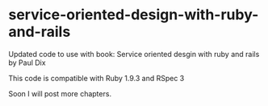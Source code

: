 service-oriented-design-with-ruby-and-rails
===========================================

Updated code to use with book: Service oriented desgin with ruby and rails by Paul Dix

This code is compatible with Ruby 1.9.3 and RSpec 3

Soon I will post more chapters.
